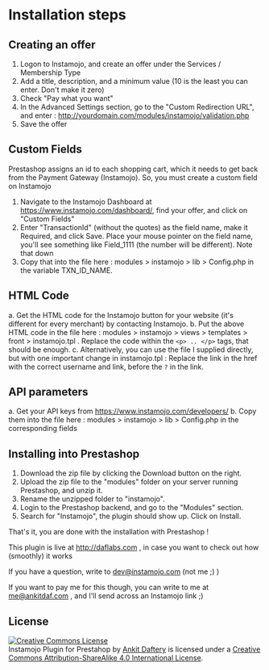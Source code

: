 Installation steps
===================

Creating an offer
------------------

1. Logon to Instamojo, and create an offer under the Services / Membership Type
2. Add a title, description, and a minimum value (10 is the least you can enter. Don't make it zero)
3. Check "Pay what you want"
4. In the Advanced Settings section, go to the "Custom Redirection URL", and enter : http://yourdomain.com/modules/instamojo/validation.php
5. Save the offer


Custom Fields
--------------

Prestashop assigns an id to each shopping cart, which it needs to get back from the Payment Gateway (Instamojo). So, you must create a custom field on Instamojo

1. Navigate to the Instamojo Dashboard at https://www.instamojo.com/dashboard/, find your offer, and click on "Custom Fields"
2. Enter "TransactionId" (without the quotes) as the field name, make it Required, and click Save. Place your mouse pointer on the field name, you'll see something like Field_1111 (the number will be different). Note that down
3. Copy that into the file here : modules > instamojo > lib > Config.php in the variable TXN_ID_NAME. 


HTML Code
---------

a. Get the HTML code for the Instamojo button for your website (it's different for every merchant) by contacting Instamojo.
b. Put the above HTML code in the file here : modules > instamojo > views > templates > front > instamojo.tpl . Replace the code within the `<p> .. </p>` tags, that should be enough.
c. Alternatively, you can use the file I supplied directly, but with one important change in instamojo.tpl : Replace the link in the href with the correct username and link, before the `?` in the link.

API parameters
---------------

a. Get your API keys from https://www.instamojo.com/developers/
b. Copy them into the file here : modules > instamojo > lib > Config.php in the corresponding fields


Installing into Prestashop
---------------------------

1. Download the zip file by clicking the Download button on the right.
2. Upload the zip file to the "modules" folder on your server running Prestashop, and unzip it.
3. Rename the unzipped folder to "instamojo".
4. Login to the Prestashop backend, and go to the "Modules" section.
5. Search for "Instamojo", the plugin should show up. Click on Install.

That's it, you are done with the installation with Prestashop !

This plugin is live at http://daflabs.com , in case you want to check out how (smoothly) it works

If you have a question, write to dev@instamojo.com (not me ;) )

If you want to pay me for this though, you can write to me at me@ankitdaf.com , and I'll send across an Instamojo link ;)


License
--------

<a rel="license" href="http://creativecommons.org/licenses/by-sa/4.0/"><img alt="Creative Commons License" style="border-width:0" src="https://i.creativecommons.org/l/by-sa/4.0/88x31.png" /></a><br /><span xmlns:dct="http://purl.org/dc/terms/" property="dct:title">Instamojo Plugin for Prestahop</span> by <a xmlns:cc="http://creativecommons.org/ns#" href="http://ankitdaf.com" property="cc:attributionName" rel="cc:attributionURL">Ankit Daftery</a> is licensed under a <a rel="license" href="http://creativecommons.org/licenses/by-sa/4.0/">Creative Commons Attribution-ShareAlike 4.0 International License</a>.
